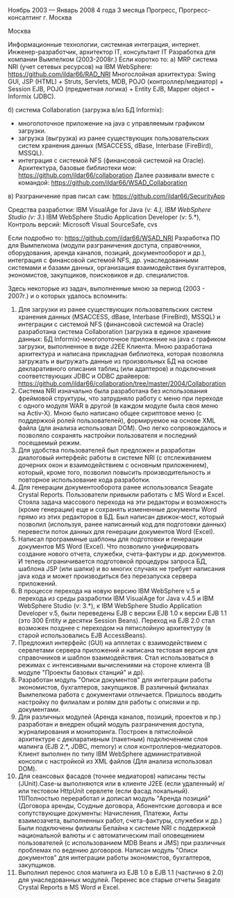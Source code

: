 Ноябрь 2003 — Январь 2008
4 года 3 месяца
Прогресс, Прогресс-консалтинг г. Москва

Москва

Информационные технологии, системная интеграция, интернет.
Инженер-разработчик, архитектор IT, консультант IT
Разработка для компании Вымпелком (2003-2008г.)
Если коротко то:
а) MRP система NRI (учет сетевых ресурсов) на IBM WebSphere: https://github.com/ildar66/RAD_NRI
Многослойная архитектура:
Swing GUI, JSP (HTML) +
Struts, Servlets, MDB, POJO (контроллер/медиатор) +
Session EJB, POJO (предметная логика) +
Entity EJB, Mapper object +
Informix (JDBC).

б) система Collaboration (загрузка в/из БД Informiх):
- многопоточное приложение на java c управляемым графиком загрузки.
- загрузка (выгрузка) из ранее существующих пользовательских систем хранения данных (MSACCESS, dBase, Interbase (FireBird), MSSQL).
- интеграция с системой NFS (финансовой системой на Oracle).
Архитектура, базовые библиотеки мои: https://github.com/ildar66/collaboration
Далее развивали вместе с командой: https://github.com/ildar66/WSAD_Collaboration

в) Разграничение прав писал сам: https://github.com/ildar66/SecurityApp

Средства разработки:
IBM VisualAge for Java (v: 4.*),
IBM WebSphere Studio (v: 3.*)
IBM WebSphere Studio Application Developer (v: 5.*),
Контроль версий:
Microsoft Visual SourceSafe,
cvs

Если подробно то: https://github.com/ildar66/WSAD_NRI
Разработка ПО для Вымпелкома (модули разграничения доступа, справочники, оборудования, аренда каналов, позиций, документооборот и др.), интеграция с финансовой системой NFS, др. унаследованными системами и базами данных, организация взаимодействия бухгалтеров, экономистов, закупщиков, поисковиков и др. специалистов.

Здесь некоторые из задач, выполненные мною за период (2003 - 2007г.) и о которых удалось вспомнить:
1) Для загрузки из ранее существующих пользовательских систем хранения данных (MSACCESS, dBase, Interbase (FireBird), MSSQL) и интеграции с системой NFS (финансовой системой на Oracle) разработана система Collaboration (загрузка в единое хранение данных: БД Informiх)-многопоточное приложение на java c графиком загрузки, выполненное в виде J2EE Клиента. Мною разработана архитектура и написана прикладная библиотека, которая позволяла загружать и выгружать данные из произвольных БД на основе декларативного описания таблиц (или адаптеров) и подключения соответствующих JDBC и ODBC драйверов: https://github.com/ildar66/collaboration/tree/master/2004/Collaboration
2) Система NRI изначально была разработана без использования фреймовой структуры, что затрудняло работу с меню при переходе с одного модуля WAR в другой (в каждом модуле была своя меню на Activ-X). Мною было написано общее скриптовое меню (с поддержкой ролей пользователей), формируемое на основе XML файла (для анализа использовал DOM). Оно легко сопровождалось и позволяло сохранять настройки пользователя и последний посещаемый режим.
3) Для удобства пользователей был предложен и разработан диалоговый интерфейс работы в системе NRI (с отслеживанием дочерних окон и взаимодействием с основным приложением), который, кроме того, позволил повысить производительность и повторное использование кода разработки.
4) Для генерации документооборота ранее использовался Seagate Crystal Reports.
Пользователи привыкли работать с MS Word и Excel. Стояла задача массового перехода на эти редакторы и возможность (кроме генерации) еще и сохранять измененные документы Word прямо из этих редакторов в БД. Был написан движок-мост, который позволил (используя, ранее написанный код для подготовки данных) перевести поток данных для генерации документов Word (Excel).
5) Написал программные шаблоны для подготовки и генерации документов MS Word (Excel). Что позволило унифицировать создание нового отчета, служебки, счета-фактуры и др. документов. И теперь ограничивается подготовкой процедуры запроса БД, шаблона JSP (или шапки) и во многих случаях не требует написания java кода и может производиться без перезапуска сервера приложений.
6) В процессе перехода на новую версию IBM WebSphere v.5 и перехода из среды разработки IBM VisualAge for Java v.4.5 и IBM WebSphere Studio (v: 3.*),
к IBM WebSphere Studio Application Developer v.5, были переведены EJB c версии EJB 1.0 к версии EJB 1.1 (это 300 Entity и десятки Session Beans). Переход на EJB 2.0 стал возможен позднее с переходом на пятислойную архитектуру (в старой использовались EJB AccessBeans).
7) Предложил интерфейс (GUI) на апплетах с взаимодействием с сервлетами сервера приложений и написана тестовая версия для справочников и шаблон взаимодействия. Стал использоваться в режимах с интенсивными вычислениями на стороне клиента (В модуле "Проекты базовых станций" и др).
8) Разработан модуль "Описи документов" для интеграции работы экономистов, бухгалтеров, закупщиков. В различный филиалах Вымпелкома работа с документами отличается. Пришлось вводить настройку по филиалам и ролям для работы с описями и пр. документами.
9) Для различных модулей (Аренда каналов, позиций, проектов и пр.) разработан и внедрен общий модуль разграничения доступа, журналирования и мониторинга. Построен в пятислойной архитектуре с декларативным (пакетным) подключением слоя мапинга (EJB 2.*, JDBC, memory) и слоя контроллеров-медиаторов. Клиент выполнен по типу IBM WebSphere административной консоли с настройкой из XML файлов (Для анализа использовал DOM).
10) Для сеансовых фасадов (точнее медиаторов) написаны тесты (JUnit).Case-ы выполняются или в клиенте J2EE (если удаленный) и/или тестовом HttpUnit сервлете (если фасад локальный).
11)Полностью переработал и дописал модуль "Аренда позиций"(Договора аренды, Ссудные договора, Абонентские договора и все сопутствующие документы: Начисления, Платежи, Акты взаимозачета, выполненных работ, счета-фактуры, служебки и др.)
Были подключены филиалы Белайна к системе NRI с поддержкой национальной валюты и с автоматическим mail оповещением пользователей (с использованием MDB Beans и JMS) при различных проблемах по ведению договоров.
Написан модуль "Описи документов" для интеграции работы экономистов, бухгалтеров, закупщиков.
12) Выполнил перенос слоя мапинга из ЕJB 1.0 в EJB 1.1 (частично в 2.0) для унаследованных модулей. Перенес все старые отчеты Seagate Crystal Reports в MS Word и Excel.
